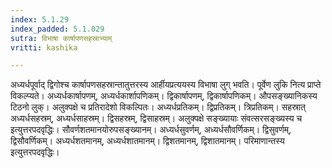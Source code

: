 ```yaml
---
index: 5.1.29
index_padded: 5.1.029
sutra: विभाषा कार्षापणसहस्राभ्याम्
vritti: kashika

---
```

अध्यर्धपूर्वाद् द्विगोश्च कार्षापणसहस्रान्तातुत्तरस्य आर्हीयप्रत्ययस्य विभाषा लुग् भवति। पूर्वेण लुकि नित्य प्राप्ते विकल्प्यते। अध्यर्धकार्षापणम्, अध्यर्धकार्शापणिकम्। द्विकार्षापणम्, द्विकार्षापणिकम्। औपसङ्ख्यानिकस्य टिठनो लुक्। अलुक्पक्षे च प्रतिरादेशो विकल्पितः। अध्यर्धप्रतिकम्। द्विप्रतिकम्। त्रिप्रतिकम्। सहस्रात् अध्यर्धसहस्रम्, अध्यर्धसाहस्रम्। द्विसहस्रम्, द्विसाहस्रम्। अलुक्पक्षे सङ्ख्यायाः संवत्सरसङ्ख्यस्य च इत्युत्तरपदवृद्धिः। सौवर्णशतमानयोरुपसङ्ख्यानम्। अध्यर्धसुवर्णम्, अध्यर्धसौवर्णिकम्। द्विसुवर्णम्, द्विसौवर्णिकम्। अध्यर्धशतमानम्, अध्यर्धशातमानम्। द्विशतमानम्, द्विशातमानम्। परिमाणान्तस्य इत्युत्तरपदवृद्धिः।